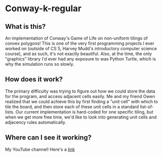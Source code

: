 # Conway-k-regular
## What is this? 
An implementation of Conway's Game of Life on non-uniform tilings of convex polygons! This is one of the very first programming projects I ever worked on (outside of CS 5, Harvey Mudd's introductory computer science course), and as such, it's not exactly beautiful. Also, at the time, the only "graphics" library I'd ever had any exposure to was Python Turtle, which is why the simulation runs so slowly. 

## How does it work?
The primary difficulty was trying to figure out how we could store the data for the program, and access adjacent cells easily. Me and my friend Owen realized that we could achieve this by first finding a "unit cell" with which to tile the board, and then store each of these unit cells in a standard list-of-lists. Our current implementation is hard-coded for one specific tiling, but when we get more free time, we'd like to look into generating unit cells and adjacency rules automatically. 

## Where can I see it working? 
My YouTube channel! Here's a [link](https://youtu.be/011JXpdWA-8?t=7m42s)
